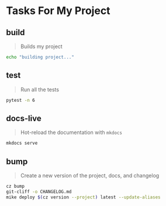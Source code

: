 # Tasks For My Project


<!-- A heading defines the command's name -->
## build

<!-- A blockquote defines the command's description -->
> Builds my project

<!-- A code block defines the script to be executed -->
```sh
echo "building project..."
```


## test

> Run all the tests


```sh
pytest -n 6
```

## docs-live 

> Hot-reload the documentation with `mkdocs`

```sh
mkdocs serve 
```

## bump

> Create a new version of the project, docs, and changelog 

```sh
cz bump 
git-cliff -o CHANGELOG.md
mike deploy $(cz version --project) latest --update-aliases
```